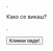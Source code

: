 <html>
<body>
 <p>.</p>

<p id="demo">Како се викаш?</p>
 <p>.</p>

<button type="button" onclick='document.getElementById("demo").innerHTML = "Јас се викам Еленче"'>Кликни овде!</button>

</body>
</html>

